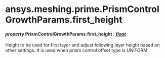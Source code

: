 # ansys.meshing.prime.PrismControlGrowthParams.first_height



#### *property* PrismControlGrowthParams.first_height *: [float](https://docs.python.org/3.11/library/functions.html#float)*

Height to be used for first layer and adjust following layer height based on other settings. It is used when prism control offset type is UNIFORM.

<!-- !! processed by numpydoc !! -->
